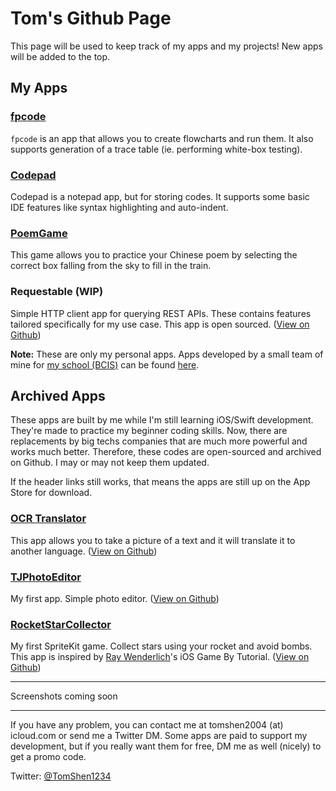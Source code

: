 # Tom's Github Page

This page will be used to keep track of my apps and my projects! New apps will be added to the top.

## My Apps

### [fpcode](https://apps.apple.com/cn/app/fpcode/id1571134508?l=en&mt=12)

`fpcode` is an app that allows you to create flowcharts and run them. It also supports generation of a trace table (ie. performing white-box testing).

### [Codepad](https://apps.apple.com/cn/app/codepad-code-notepad/id1551530363?l=en&mt=12)

Codepad is a notepad app, but for storing codes. It supports some basic IDE features like syntax highlighting and auto-indent.

### [PoemGame](https://apps.apple.com/cn/app/codepad-code-notepad/id1551530363?l=en&mt=12)

This game allows you to practice your Chinese poem by selecting the correct box falling from the sky to fill in the train. 

### Requestable (WIP)

Simple HTTP client app for querying REST APIs. These contains features tailored specifically for my use case. This app is open sourced. ([View on Github](https://github.com/TomShen1234/Requestable))

**Note:** These are only my personal apps. Apps developed by a small team of mine for [my school (BCIS)](https://www.bcis.cn) can be found [here](https://easlink.bcis.cn). 

## Archived Apps

These apps are built by me while I'm still learning iOS/Swift development. They're made to practice my beginner coding skills. Now, there are replacements by big techs companies that are much more powerful and works much better. Therefore, these codes are open-sourced and archived on Github. I may or may not keep them updated. 

If the header links still works, that means the apps are still up on the App Store for download. 

### [OCR Translator](https://apps.apple.com/us/app/ocr-translator/id1143879812)

This app allows you to take a picture of a text and it will translate it to another language. ([View on Github](https://github.com/TomShen1234/ImageTextRecognizer))

### [TJPhotoEditor](https://apps.apple.com/us/app/tjphotoeditor/id976998242)

My first app. Simple photo editor. ([View on Github](https://github.com/TomShen1234/TJPhotoEditor))

### [RocketStarCollector](https://apps.apple.com/us/app/rocket-stars-collector/id984957362)

My first SpriteKit game. Collect stars using your rocket and avoid bombs. This app is inspired by [Ray Wenderlich](https://www.raywenderlich.com)'s iOS Game By Tutorial. ([View on Github](https://github.com/TomShen1234/CollectTheStars))

---

Screenshots coming soon

---

If you have any problem, you can contact me at tomshen2004 (at) icloud.com or send me a Twitter DM. Some apps are paid to support my development, but if you really want them for free, DM me as well (nicely) to get a promo code. 

Twitter: [@TomShen1234](https://twitter.com/tomshen1234/)
